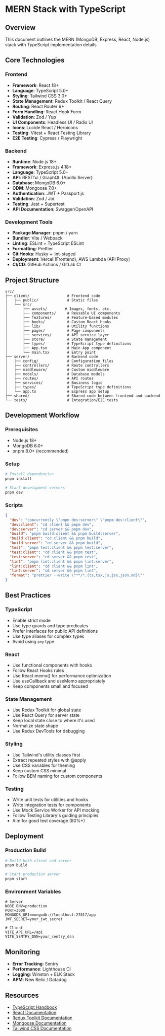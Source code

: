 # MERN Stack with TypeScript

## Overview

This document outlines the MERN (MongoDB, Express, React, Node.js) stack with TypeScript implementation details.

## Core Technologies

### Frontend

- **Framework**: React 18+
- **Language**: TypeScript 5.0+
- **Styling**: Tailwind CSS 3.0+
- **State Management**: Redux Toolkit / React Query
- **Routing**: React Router 6+
- **Form Handling**: React Hook Form
- **Validation**: Zod / Yup
- **UI Components**: Headless UI / Radix UI
- **Icons**: Lucide React / Heroicons
- **Testing**: Vitest + React Testing Library
- **E2E Testing**: Cypress / Playwright

### Backend

- **Runtime**: Node.js 18+
- **Framework**: Express.js 4.18+
- **Language**: TypeScript 5.0+
- **API**: RESTful / GraphQL (Apollo Server)
- **Database**: MongoDB 6.0+
- **ODM**: Mongoose 7.0+
- **Authentication**: JWT + Passport.js
- **Validation**: Zod / Joi
- **Testing**: Jest + Supertest
- **API Documentation**: Swagger/OpenAPI

### Development Tools

- **Package Manager**: pnpm / yarn
- **Bundler**: Vite / Webpack
- **Linting**: ESLint + TypeScript ESLint
- **Formatting**: Prettier
- **Git Hooks**: Husky + lint-staged
- **Deployment**: Vercel (Frontend), AWS Lambda (API Proxy)
- **CI/CD**: GitHub Actions / GitLab CI

## Project Structure

```
src/
├── client/                 # Frontend code
│   ├── public/             # Static files
│   └── src/
│       ├── assets/        # Images, fonts, etc.
│       ├── components/     # Reusable UI components
│       ├── features/       # Feature-based modules
│       ├── hooks/          # Custom React hooks
│       ├── lib/            # Utility functions
│       ├── pages/          # Page components
│       ├── services/       # API service layer
│       ├── store/          # State management
│       ├── types/          # TypeScript type definitions
│       ├── App.tsx         # Main App component
│       └── main.tsx        # Entry point
├── server/                 # Backend code
│   ├── config/             # Configuration files
│   ├── controllers/        # Route controllers
│   ├── middleware/         # Custom middleware
│   ├── models/             # Database models
│   ├── routes/             # API routes
│   ├── services/           # Business logic
│   ├── types/              # TypeScript type definitions
│   └── app.ts              # Express app setup
├── shared/                 # Shared code between frontend and backend
└── tests/                  # Integration/E2E tests
```

## Development Workflow

### Prerequisites

- Node.js 18+
- MongoDB 6.0+
- pnpm 8.0+ (recommended)

### Setup

```bash
# Install dependencies
pnpm install

# Start development servers
pnpm dev
```

### Scripts

```json
{
  "dev": "concurrently \"pnpm dev:server\" \"pnpm dev:client\"",
  "dev:client": "cd client && pnpm dev",
  "dev:server": "cd server && pnpm dev",
  "build": "pnpm build:client && pnpm build:server",
  "build:client": "cd client && pnpm build",
  "build:server": "cd server && pnpm build",
  "test": "pnpm test:client && pnpm test:server",
  "test:client": "cd client && pnpm test",
  "test:server": "cd server && pnpm test",
  "lint": "pnpm lint:client && pnpm lint:server",
  "lint:client": "cd client && pnpm lint",
  "lint:server": "cd server && pnpm lint",
  "format": "prettier --write \"**/*.{ts,tsx,js,jsx,json,md}\""
}
```

## Best Practices

### TypeScript

- Enable strict mode
- Use type guards and type predicates
- Prefer interfaces for public API definitions
- Use type aliases for complex types
- Avoid using `any` type

### React

- Use functional components with hooks
- Follow React Hooks rules
- Use React.memo() for performance optimization
- Use useCallback and useMemo appropriately
- Keep components small and focused

### State Management

- Use Redux Toolkit for global state
- Use React Query for server state
- Keep local state close to where it's used
- Normalize state shape
- Use Redux DevTools for debugging

### Styling

- Use Tailwind's utility classes first
- Extract repeated styles with @apply
- Use CSS variables for theming
- Keep custom CSS minimal
- Follow BEM naming for custom components

### Testing

- Write unit tests for utilities and hooks
- Write integration tests for components
- Use Mock Service Worker for API mocking
- Follow Testing Library's guiding principles
- Aim for good test coverage (80%+)

## Deployment

### Production Build

```bash
# Build both client and server
pnpm build

# Start production server
pnpm start
```

### Environment Variables

```env
# Server
NODE_ENV=production
PORT=3000
MONGODB_URI=mongodb://localhost:27017/app
JWT_SECRET=your_jwt_secret

# Client
VITE_API_URL=/api
VITE_SENTRY_DSN=your_sentry_dsn
```

## Monitoring

- **Error Tracking**: Sentry
- **Performance**: Lighthouse CI
- **Logging**: Winston + ELK Stack
- **APM**: New Relic / Datadog

## Resources

- [TypeScript Handbook](https://www.typescriptlang.org/docs/)
- [React Documentation](https://reactjs.org/docs/getting-started.html)
- [Redux Toolkit Documentation](https://redux-toolkit.js.org/)
- [Mongoose Documentation](https://mongoosejs.com/docs/)
- [Tailwind CSS Documentation](https://tailwindcss.com/docs)
